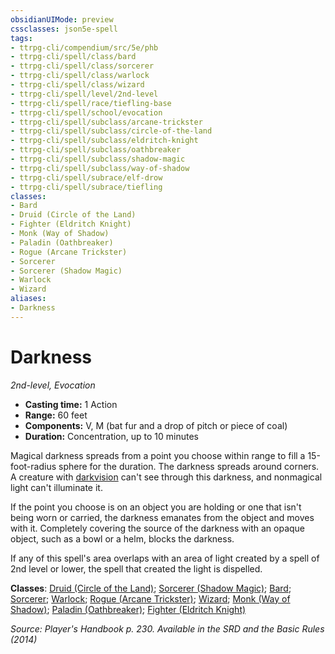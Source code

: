 ```yaml
---
obsidianUIMode: preview
cssclasses: json5e-spell
tags:
- ttrpg-cli/compendium/src/5e/phb
- ttrpg-cli/spell/class/bard
- ttrpg-cli/spell/class/sorcerer
- ttrpg-cli/spell/class/warlock
- ttrpg-cli/spell/class/wizard
- ttrpg-cli/spell/level/2nd-level
- ttrpg-cli/spell/race/tiefling-base
- ttrpg-cli/spell/school/evocation
- ttrpg-cli/spell/subclass/arcane-trickster
- ttrpg-cli/spell/subclass/circle-of-the-land
- ttrpg-cli/spell/subclass/eldritch-knight
- ttrpg-cli/spell/subclass/oathbreaker
- ttrpg-cli/spell/subclass/shadow-magic
- ttrpg-cli/spell/subclass/way-of-shadow
- ttrpg-cli/spell/subrace/elf-drow
- ttrpg-cli/spell/subrace/tiefling
classes:
- Bard
- Druid (Circle of the Land)
- Fighter (Eldritch Knight)
- Monk (Way of Shadow)
- Paladin (Oathbreaker)
- Rogue (Arcane Trickster)
- Sorcerer
- Sorcerer (Shadow Magic)
- Warlock
- Wizard
aliases:
- Darkness
---
```

# Darkness
*2nd-level, Evocation*  


- **Casting time:** 1 Action
- **Range:** 60 feet
- **Components:** V, M (bat fur and a drop of pitch or piece of coal)
- **Duration:** Concentration, up to 10 minutes

Magical darkness spreads from a point you choose within range to fill a 15-foot-radius sphere for the duration. The darkness spreads around corners. A creature with [darkvision](/3-Mechanics/CLI/Rules/senses.md#Darkvision) can't see through this darkness, and nonmagical light can't illuminate it.

If the point you choose is on an object you are holding or one that isn't being worn or carried, the darkness emanates from the object and moves with it. Completely covering the source of the darkness with an opaque object, such as a bowl or a helm, blocks the darkness.

If any of this spell's area overlaps with an area of light created by a spell of 2nd level or lower, the spell that created the light is dispelled.

**Classes**: [Druid (Circle of the Land)](/3-Mechanics/CLI/Compendium/lists/list-spells-classes-circle-of-the-land.md); [Sorcerer (Shadow Magic)](/3-Mechanics/CLI/Compendium/lists/list-spells-classes-shadow-magic-xge.md "subclass=XGE"); [Bard](/3-Mechanics/CLI/Compendium/lists/list-spells-classes-bard.md); [Sorcerer](/3-Mechanics/CLI/Compendium/lists/list-spells-classes-sorcerer.md); [Warlock](/3-Mechanics/CLI/Compendium/lists/list-spells-classes-warlock.md); [Rogue (Arcane Trickster)](/3-Mechanics/CLI/Compendium/lists/list-spells-classes-arcane-trickster.md); [Wizard](/3-Mechanics/CLI/Compendium/lists/list-spells-classes-wizard.md); [Monk (Way of Shadow)](/3-Mechanics/CLI/Compendium/lists/list-spells-classes-way-of-shadow.md); [Paladin (Oathbreaker)](/3-Mechanics/CLI/Compendium/lists/list-spells-classes-oathbreaker-dmg.md "subclass=DMG"); [Fighter (Eldritch Knight)](/3-Mechanics/CLI/Compendium/lists/list-spells-classes-eldritch-knight.md)

*Source: Player's Handbook p. 230. Available in the <span title='Systems Reference Document (5.1)'>SRD</span> and the Basic Rules (2014)*